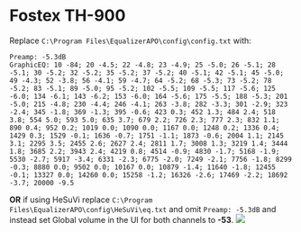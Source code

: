 # Fostex TH-900
Replace `C:\Program Files\EqualizerAPO\config\config.txt` with:
```
Preamp: -5.3dB
GraphicEQ: 10 -84; 20 -4.5; 22 -4.8; 23 -4.9; 25 -5.0; 26 -5.1; 28 -5.1; 30 -5.2; 32 -5.2; 35 -5.2; 37 -5.2; 40 -5.1; 42 -5.1; 45 -5.0; 49 -4.3; 52 -3.8; 56 -4.1; 59 -4.7; 64 -5.2; 68 -5.3; 73 -5.2; 78 -5.2; 83 -5.1; 89 -5.0; 95 -5.2; 102 -5.5; 109 -5.5; 117 -5.6; 125 -6.0; 134 -6.1; 143 -6.2; 153 -6.0; 164 -5.6; 175 -5.5; 188 -5.3; 201 -5.0; 215 -4.8; 230 -4.4; 246 -4.1; 263 -3.8; 282 -3.3; 301 -2.9; 323 -2.4; 345 -1.8; 369 -1.3; 395 -0.6; 423 0.3; 452 1.3; 484 2.4; 518 3.8; 554 5.0; 593 5.0; 635 3.7; 679 2.2; 726 2.3; 777 2.3; 832 1.1; 890 0.4; 952 0.2; 1019 0.0; 1090 0.0; 1167 0.0; 1248 0.2; 1336 0.4; 1429 0.3; 1529 -0.1; 1636 -0.7; 1751 -1.1; 1873 -0.6; 2004 1.1; 2145 3.1; 2295 3.5; 2455 2.6; 2627 2.4; 2811 1.7; 3008 1.3; 3219 1.4; 3444 1.8; 3685 2.2; 3943 2.4; 4219 0.8; 4514 -0.9; 4830 -1.7; 5168 -1.9; 5530 -2.7; 5917 -3.4; 6331 -2.3; 6775 -2.0; 7249 -2.1; 7756 -1.8; 8299 -0.3; 8880 0.0; 9502 0.0; 10167 0.0; 10879 -1.4; 11640 -1.8; 12455 -0.1; 13327 0.0; 14260 0.0; 15258 -1.2; 16326 -2.6; 17469 -2.2; 18692 -3.7; 20000 -9.5
```
**OR** if using HeSuVi replace `C:\Program Files\EqualizerAPO\config\HeSuVi\eq.txt` and omit `Preamp: -5.3dB` and instead set Global volume in the UI for both channels to **-53**.
![](https://raw.githubusercontent.com/jaakkopasanen/AutoEq/master/results/SBAF-Serious/headphoncecom/onear/Fostex%20TH-900/Fostex%20TH-900.png)